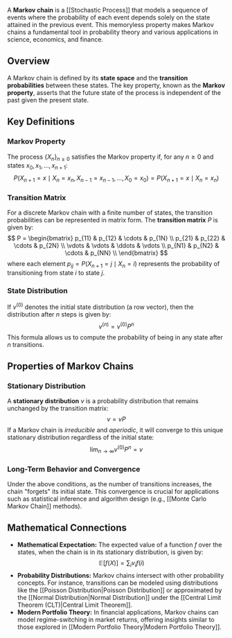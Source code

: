 A **Markov chain** is a [[Stochastic Process]] that models a sequence of events where the probability of each event depends solely on the state attained in the previous event. This memoryless property makes Markov chains a fundamental tool in probability theory and various applications in science, economics, and finance.

## Overview

A Markov chain is defined by its **state space** and the **transition probabilities** between these states. The key property, known as the **Markov property**, asserts that the future state of the process is independent of the past given the present state.

## Key Definitions

### Markov Property

The process $\{X_n\}_{n \geq 0}$ satisfies the Markov property if, for any $n \geq 0$ and states $x_0, x_1, \dots, x_{n+1}$:
$$
P(X_{n+1} = x \mid X_n = x_n, X_{n-1} = x_{n-1}, \dots, X_0 = x_0) = P(X_{n+1} = x \mid X_n = x_n)
$$

### Transition Matrix

For a discrete Markov chain with a finite number of states, the transition probabilities can be represented in matrix form. The **transition matrix** $P$ is given by:
$$
P = \begin{bmatrix}
p_{11} & p_{12} & \cdots & p_{1N} \\
p_{21} & p_{22} & \cdots & p_{2N} \\
\vdots & \vdots & \ddots & \vdots \\
p_{N1} & p_{N2} & \cdots & p_{NN} \\
\end{bmatrix}
$$
where each element $p_{ij} = P(X_{n+1} = j \mid X_n = i)$ represents the probability of transitioning from state $i$ to state $j$.

### State Distribution

If $v^{(0)}$ denotes the initial state distribution (a row vector), then the distribution after $n$ steps is given by:
$$
v^{(n)} = v^{(0)} P^n
$$
This formula allows us to compute the probability of being in any state after $n$ transitions.

## Properties of Markov Chains

### Stationary Distribution

A **stationary distribution** $v$ is a probability distribution that remains unchanged by the transition matrix:
$$
v = v P
$$
If a Markov chain is *irreducible* and *aperiodic*, it will converge to this unique stationary distribution regardless of the initial state:
$$
\lim_{n \to \infty} v^{(0)} P^n = v
$$

### Long-Term Behavior and Convergence

Under the above conditions, as the number of transitions increases, the chain "forgets" its initial state. This convergence is crucial for applications such as statistical inference and algorithm design (e.g., [[Monte Carlo Markov Chain]] methods).

## Mathematical Connections

- **Mathematical Expectation:** The expected value of a function $f$ over the states, when the chain is in its stationary distribution, is given by:
  $$
  \mathbb{E}[f(X)] = \sum_i v_i f(i)
  $$
- **Probability Distributions:** Markov chains intersect with other probability concepts. For instance, transitions can be modeled using distributions like the [[Poisson Distribution|Poisson Distribution]] or approximated by the [[Normal Distribution|Normal Distribution]] under the [[Central Limit Theorem (CLT)|Central Limit Theorem]].
- **Modern Portfolio Theory:** In financial applications, Markov chains can model regime-switching in market returns, offering insights similar to those explored in [[Modern Portfolio Theory|Modern Portfolio Theory]].

